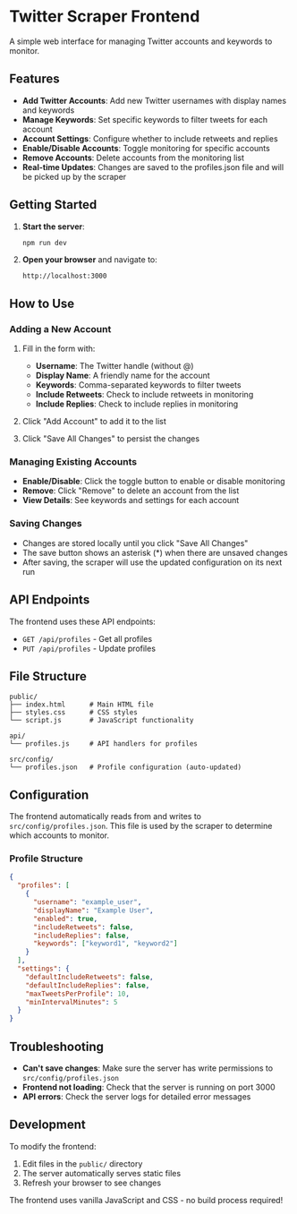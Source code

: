 # Twitter Scraper Frontend

A simple web interface for managing Twitter accounts and keywords to monitor.

## Features

- **Add Twitter Accounts**: Add new Twitter usernames with display names and keywords
- **Manage Keywords**: Set specific keywords to filter tweets for each account
- **Account Settings**: Configure whether to include retweets and replies
- **Enable/Disable Accounts**: Toggle monitoring for specific accounts
- **Remove Accounts**: Delete accounts from the monitoring list
- **Real-time Updates**: Changes are saved to the profiles.json file and will be picked up by the scraper

## Getting Started

1. **Start the server**:
   ```bash
   npm run dev
   ```

2. **Open your browser** and navigate to:
   ```
   http://localhost:3000
   ```

## How to Use

### Adding a New Account

1. Fill in the form with:
   - **Username**: The Twitter handle (without @)
   - **Display Name**: A friendly name for the account
   - **Keywords**: Comma-separated keywords to filter tweets
   - **Include Retweets**: Check to include retweets in monitoring
   - **Include Replies**: Check to include replies in monitoring

2. Click "Add Account" to add it to the list
3. Click "Save All Changes" to persist the changes

### Managing Existing Accounts

- **Enable/Disable**: Click the toggle button to enable or disable monitoring
- **Remove**: Click "Remove" to delete an account from the list
- **View Details**: See keywords and settings for each account

### Saving Changes

- Changes are stored locally until you click "Save All Changes"
- The save button shows an asterisk (*) when there are unsaved changes
- After saving, the scraper will use the updated configuration on its next run

## API Endpoints

The frontend uses these API endpoints:

- `GET /api/profiles` - Get all profiles
- `PUT /api/profiles` - Update profiles

## File Structure

```
public/
├── index.html      # Main HTML file
├── styles.css      # CSS styles
└── script.js       # JavaScript functionality

api/
└── profiles.js     # API handlers for profiles

src/config/
└── profiles.json   # Profile configuration (auto-updated)
```

## Configuration

The frontend automatically reads from and writes to `src/config/profiles.json`. This file is used by the scraper to determine which accounts to monitor.

### Profile Structure

```json
{
  "profiles": [
    {
      "username": "example_user",
      "displayName": "Example User",
      "enabled": true,
      "includeRetweets": false,
      "includeReplies": false,
      "keywords": ["keyword1", "keyword2"]
    }
  ],
  "settings": {
    "defaultIncludeRetweets": false,
    "defaultIncludeReplies": false,
    "maxTweetsPerProfile": 10,
    "minIntervalMinutes": 5
  }
}
```

## Troubleshooting

- **Can't save changes**: Make sure the server has write permissions to `src/config/profiles.json`
- **Frontend not loading**: Check that the server is running on port 3000
- **API errors**: Check the server logs for detailed error messages

## Development

To modify the frontend:

1. Edit files in the `public/` directory
2. The server automatically serves static files
3. Refresh your browser to see changes

The frontend uses vanilla JavaScript and CSS - no build process required! 